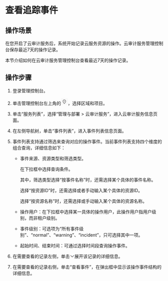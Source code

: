 # 查看追踪事件<a name="dds_03_0032"></a>

## 操作场景<a name="zh-cn_topic_0030598499_section5470822195238"></a>

在您开启了云审计服务后，系统开始记录云服务资源的操作。云审计服务管理控制台保存最近7天的操作记录。

本节介绍如何在云审计服务管理控制台查看最近7天的操作记录。

## 操作步骤<a name="zh-cn_topic_0030598499_section6300091795238"></a>

1.  登录管理控制台。
2.  单击管理控制台左上角的![](figures/icon-region.png)，选择区域和项目。
3.  单击“服务列表”，选择“管理与部署 \> 云审计服务”，进入云审计服务信息页面。
4.  在左侧导航树，单击“事件列表”，进入事件列表信息页面。
5.  事件列表支持通过筛选来查询对应的操作事件。当前事件列表支持四个维度的组合查询，详细信息如下：
    -   事件来源、资源类型和筛选类型。

        在下拉框中选择查询条件。

        其中，筛选类型选择“按事件名称”时，还需选择某个具体的事件名称。

        选择“按资源ID”时，还需选择或者手动输入某个具体的资源ID。

        选择“按资源名称”时，还需选择或手动输入某个具体的资源名称。

    -   操作用户：在下拉框中选择某一具体的操作用户，此操作用户指用户级别，而非租户级别。
    -   事件级别：可选项为“所有事件级别”、“normal”、“warning”、“incident”，只可选择其中一项。
    -   起始时间、结束时间：可通过选择时间段查询操作事件。

6.  在需要查看的记录左侧，单击![](figures/icon-expand.png)展开该记录的详细信息。
7.  在需要查看的记录右侧，单击“查看事件”，在弹出框中显示该操作事件结构的详细信息。

